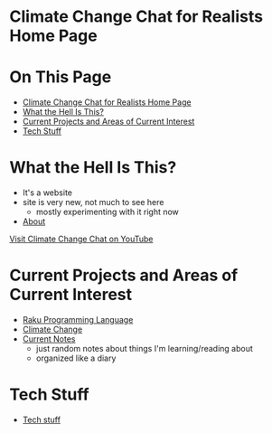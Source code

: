 # Climate Change Chat for Realists Home Page

# On This Page

- [Climate Change Chat for Realists Home Page](#climate-change-chat-for-realists-home-page)
- [What the Hell Is This?](#what-the-hell-is-this)
- [Current Projects and Areas of Current Interest](#current-projects-and-areas-of-current-interest)
- [Tech Stuff](#tech-stuff)

# What the Hell Is This?
* It's a website
* site is very new, not much to see here 
    * mostly experimenting with it right now
* [About](about)
 
[Visit Climate Change Chat on YouTube](https://www.youtube.com/channel/UCV8Zw3AmSS6F8kBgxW7Ql9A/featured)
# Current Projects and Areas of Current Interest
* [Raku Programming Language](Raku-Programming-Language)
* [Climate Change](Climate-Change)
* [Current Notes](notes/current-notes)
    * just random notes about things I'm learning/reading about 
    * organized like a diary

# Tech Stuff
* [Tech stuff](tech-stuff)

 
